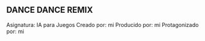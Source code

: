 DANCE DANCE REMIX
-----------------

Asignatura: IA para Juegos
Creado por: mi
Producido por: mi
Protagonizado por: mi
